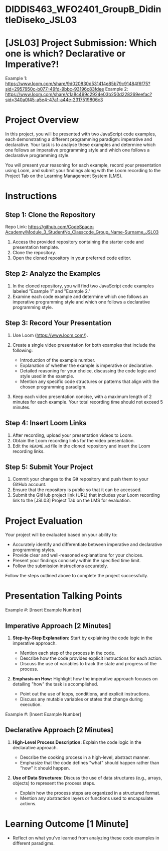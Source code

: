 # DIDDIS463_WFO2401_GroupB_DidintleDiseko_JSL03

# [JSL03] Project Submission: Which one is which? Declarative or Imperative?!

Example 1: https://www.loom.com/share/9d020830d531414e85b79c91484f6f75?sid=2957950c-b077-49fd-9bbc-93196c83fdee
Example 2: https://www.loom.com/share/c1a8c499c2924e03b250d228269eefac?sid=340a0f45-a5e4-47a1-a44e-2317519806c3

# Project Overview

In this project, you will be presented with two JavaScript code examples, each demonstrating a different programming paradigm: imperative and declarative. Your task is to analyse these examples and determine which one follows an imperative programming style and which one follows a declarative programming style. 

You will present your reasoning for each example, record your presentation using Loom, and submit your findings along with the Loom recording to the Project Tab on the Learning Management System (LMS).

# Instructions

## Step 1: Clone the Repository

Repo Link: https://github.com/CodeSpace-Academy/Module_3_StudentNo_Classcode_Group_Name-Surname_JSL03

1. Access the provided repository containing the starter code and presentation template.
2. Clone the repository.
3. Open the cloned repository in your preferred code editor.

## Step 2: Analyze the Examples

1. In the cloned repository, you will find two JavaScript code examples labeled "Example 1" and "Example 2."
2. Examine each code example and determine which one follows an imperative programming style and which one follows a declarative programming style.

## Step 3: Record Your Presentation

1. Use Loom (https://www.loom.com/).
2. Create a single video presentation for both examples that include the following:

   - Introduction of the example number.
   - Explanation of whether the example is imperative or declarative.
   - Detailed reasoning for your choice, discussing the code logic and style used in the example.
   - Mention any specific code structures or patterns that align with the chosen programming paradigm.
   
3. Keep each video presentation concise, with a maximum length of 2 minutes for each example. Your total recording time should not exceed 5 minutes.

## Step 4: Insert Loom Links

1. After recording, upload your presentation videos to Loom.
2. Obtain the Loom recording links for the video presentation.
3. Edit the `README.md` file in the cloned repository and insert the Loom recording links.
   
## Step 5: Submit Your Project
1. Commit your changes to the Git repository and push them to your GitHub account.
2. Ensure that the repository is public so that it can be accessed.
3. Submit the GitHub project link (URL) that includes your Loom recording link to the [JSL03] Project Tab on the LMS for evaluation.

# Project Evaluation

Your project will be evaluated based on your ability to:

- Accurately identify and differentiate between imperative and declarative programming styles.
- Provide clear and well-reasoned explanations for your choices.
- Present your findings concisely within the specified time limit.
- Follow the submission instructions accurately.

Follow the steps outlined above to complete the project successfully.

# Presentation Talking Points

Example #: [Insert Example Number]

## Imperative Approach [2 Minutes]
1. **Step-by-Step Explanation:** Start by explaining the code logic in the imperative approach.
   - Mention each step of the process in the code.
   - Describe how the code provides explicit instructions for each action.
   - Discuss the use of variables to track the state and progress of the process.

2. **Emphasis on How:** Highlight how the imperative approach focuses on detailing "how" the task is accomplished.
   - Point out the use of loops, conditions, and explicit instructions.
   - Discuss any mutable variables or states that change during execution.


Example #: [Insert Example Number]

## Declarative Approach [2 Minutes]
1. **High-Level Process Description:** Explain the code logic in the declarative approach.
   - Describe the cooking process in a high-level, abstract manner.
   - Emphasize that the code defines "what" should happen rather than "how" it should happen.

2. **Use of Data Structures:** Discuss the use of data structures (e.g., arrays, objects) to represent the process steps.
   - Explain how the process steps are organized in a structured format.
   - Mention any abstraction layers or functions used to encapsulate actions.

# Learning Outcome [1 Minute]
- Reflect on what you've learned from analyzing these code examples in different paradigms.

